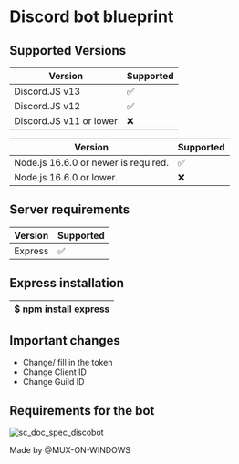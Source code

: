 # Discord bot blueprint

## Supported Versions

| Version | Supported          |
| ------- | ------------------ |
|  Discord.JS v13   | :white_check_mark: |
|  Discord.JS v12   | :white_check_mark: |
|  Discord.JS v11 or lower   | :x: |

| Version | Supported          |
| ------- | ------------------ |
|  Node.js 16.6.0 or newer is required.   | :white_check_mark: |
|  Node.js 16.6.0 or lower.   | :x:                |

## Server requirements

| Version | Supported          |
| ------- | ------------------ |
| Express   | :white_check_mark: |

## Express installation
|  $ npm install express    |
| ------------------------- |

## Important changes
- Change/ fill in the token
- Change Client ID
- Change Guild ID


## Requirements for the bot

![sc_doc_spec_discobot](https://user-images.githubusercontent.com/71127049/145370772-2e620cd8-5ce9-4f67-bd2c-1e5d5853807d.png)

Made by @MUX-ON-WINDOWS

